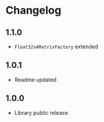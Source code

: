 # Changelog

## 1.1.0
- `Float32x4MatrixFactory` extended

## 1.0.1
- Readme updated

## 1.0.0
- Library public release
